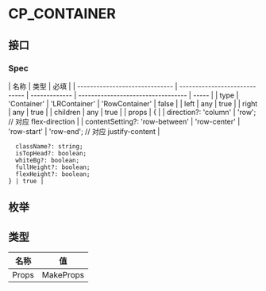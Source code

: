 # CP_CONTAINER

## 接口

### Spec

| 名称                           | 类型                          | 必填          |
| ------------------------------ | ----------------------------- | ------------- | ---------------------------------- | ----- |
| type                           | 'Container'                   | 'LRContainer' | 'RowContainer'                     | false |
| left                           | any                           | true          |
| right                          | any                           | true          |
| children                       | any                           | true          |
| props                          | {                             |
| direction?: 'column'           | 'row'; // 对应 flex-direction |
| contentSetting?: 'row-between' | 'row-center'                  | 'row-start'   | 'row-end'; // 对应 justify-content |

      className?: string;
      isTopHead?: boolean;
      whiteBg?: boolean;
      fullHeight?: boolean;
      flexHeight?: boolean;
    } | true |

## 枚举

## 类型

| 名称  | 值              |
| ----- | --------------- |
| Props | MakeProps<Spec> |
